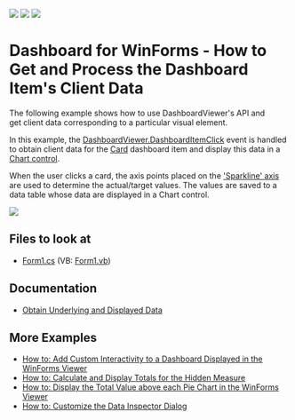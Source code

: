 <!-- default badges list -->
![](https://img.shields.io/endpoint?url=https://codecentral.devexpress.com/api/v1/VersionRange/128581179/18.1.3%2B)
[![](https://img.shields.io/badge/Open_in_DevExpress_Support_Center-FF7200?style=flat-square&logo=DevExpress&logoColor=white)](https://supportcenter.devexpress.com/ticket/details/T140553)
[![](https://img.shields.io/badge/📖_How_to_use_DevExpress_Examples-e9f6fc?style=flat-square)](https://docs.devexpress.com/GeneralInformation/403183)
<!-- default badges end -->

# Dashboard for WinForms - How to Get and Process the Dashboard Item's Client Data

The following example shows how to use DashboardViewer's API and get client data corresponding to a particular visual element.

In this example, the [DashboardViewer.DashboardItemClick](http://docs.devexpress.com/Dashboard/DevExpress.DashboardWin.DashboardViewer.DashboardItemClick) event is handled to obtain client data for the [Card](http://docs.devexpress.com/Dashboard/15263) dashboard item and display this data in a [Chart control](http://docs.devexpress.com/WindowsForms/8117). 

When the user clicks a card, the axis points placed on the ['Sparkline' axis](https://docs.devexpress.com/Dashboard/DevExpress.DashboardCommon.DashboardDataAxisNames._members)  are used to determine the actual/target values. The values are saved to a data table whose data are displayed in a Chart control.

![](/images/winforms-dashboard-obtain-client-data-click.png)

## Files to look at

* [Form1.cs](./CS/Dashboard_ClientDataCards_Win/Form1.cs) (VB: [Form1.vb](./VB/Dashboard_ClientDataCards_Win/Form1.vb))

## Documentation

- [Obtain Underlying and Displayed Data](https://docs.devexpress.com/Dashboard/17269/winforms-dashboard/winforms-viewer/obtaining-underlying-and-displayed-data)

## More Examples

* [How to: Add Custom Interactivity to a Dashboard Displayed in the WinForms Viewer](https://github.com/DevExpress-Examples/how-to-add-custom-interactivity-to-a-dashboard-displayed-in-the-winforms-viewer-t189795)
* [How to: Calculate and Display Totals for the Hidden Measure](https://github.com/DevExpress-Examples/winforms-dashboard-how-to-display-hidden-field-totals)
* [How to: Display the Total Value above each Pie Chart in the WinForms Viewer](https://github.com/DevExpress-Examples/how-to-display-the-total-value-above-each-pie-chart)
* [How to: Customize the Data Inspector Dialog](https://github.com/DevExpress-Examples/winforms-dashboard-data-inspector-customization)
